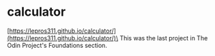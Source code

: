 # calculator
[https://lepros311.github.io/calculator/](https://lepros311.github.io/calculator/)\
This was the last project in The Odin Project's Foundations section.
